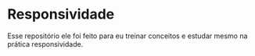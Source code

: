 # Responsividade 

Esse repositório ele foi feito para eu treinar conceitos e estudar mesmo na prática responsividade.
